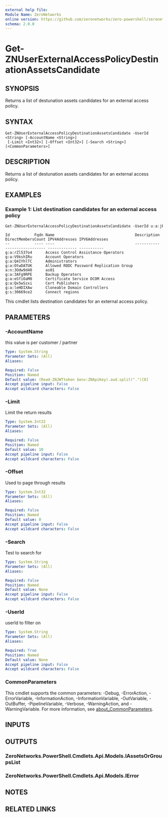 ```yaml
---
external help file:
Module Name: ZeroNetworks
online version: https://github.com/zeronetworks/zero-powershell/zeronetworks/get-znuserexternalaccesspolicydestinationassetscandidate
schema: 2.0.0
---
```


# Get-ZNUserExternalAccessPolicyDestinationAssetsCandidate

## SYNOPSIS
Returns a list of destunation assets candidates for an external access policy.

## SYNTAX

```
Get-ZNUserExternalAccessPolicyDestinationAssetsCandidate -UserId <String> [-AccountName <String>]
 [-Limit <Int32>] [-Offset <Int32>] [-Search <String>] [<CommonParameters>]
```

## DESCRIPTION
Returns a list of destunation assets candidates for an external access policy.

## EXAMPLES

### Example 1: List destination candidates for an external access policy
```powershell
Get-ZNUserExternalAccessPolicyDestinationAssetsCandidate -UserId u:a:jRVryncp
```

```output
Id           Fqdn Name                                    Description DirectMembersCount IPV4Addresses IPV6Addresses
--           ---- ----                                    ----------- ------------------ ------------- -----------
g:a:rZl537o4      Access Control Assistance Operators                                                             
g:a:V9kshIRu      Account Operators                                                                               
g:a:Q4IYhlTC      Administrators                                                                                  
g:a:OtwDATUK      Allowed RODC Password Replication Group                                                         
a:n:3Odw9d40      as01                                                                                            
g:a:3AFg9RPE      Backup Operators                                                                                
g:a:eSfiOaM0      Certificate Service DCOM Access                                                                 
g:a:Qx5wSzxi      Cert Publishers                                                                                 
g:a:leHDIXAw      Cloneable Domain Controllers                                                                    
g:s:30669ce2      Connect regions  
```

This cmdlet lists destination candidates for an external access policy.

## PARAMETERS

### -AccountName
this value is per customer / partner

```yaml
Type: System.String
Parameter Sets: (All)
Aliases:

Required: False
Position: Named
Default value: (Read-ZNJWTtoken $env:ZNApiKey).aud.split(".")[0]
Accept pipeline input: False
Accept wildcard characters: False
```

### -Limit
Limit the return results

```yaml
Type: System.Int32
Parameter Sets: (All)
Aliases:

Required: False
Position: Named
Default value: 10
Accept pipeline input: False
Accept wildcard characters: False
```

### -Offset
Used to page through results

```yaml
Type: System.Int32
Parameter Sets: (All)
Aliases:

Required: False
Position: Named
Default value: 0
Accept pipeline input: False
Accept wildcard characters: False
```

### -Search
Test to search for

```yaml
Type: System.String
Parameter Sets: (All)
Aliases:

Required: False
Position: Named
Default value: None
Accept pipeline input: False
Accept wildcard characters: False
```

### -UserId
userId to filter on

```yaml
Type: System.String
Parameter Sets: (All)
Aliases:

Required: True
Position: Named
Default value: None
Accept pipeline input: False
Accept wildcard characters: False
```

### CommonParameters
This cmdlet supports the common parameters: -Debug, -ErrorAction, -ErrorVariable, -InformationAction, -InformationVariable, -OutVariable, -OutBuffer, -PipelineVariable, -Verbose, -WarningAction, and -WarningVariable. For more information, see [about_CommonParameters](http://go.microsoft.com/fwlink/?LinkID=113216).

## INPUTS

## OUTPUTS

### ZeroNetworks.PowerShell.Cmdlets.Api.Models.IAssetsOrGroupsList

### ZeroNetworks.PowerShell.Cmdlets.Api.Models.IError

## NOTES

## RELATED LINKS

